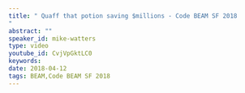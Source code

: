 ```yaml
---
title: " Quaff that potion saving $millions - Code BEAM SF 2018
"
abstract: ""
speaker_id: mike-watters
type: video
youtube_id: CvjVpGktLC0
keywords: 
date: 2018-04-12
tags: BEAM,Code BEAM SF 2018
---
```


